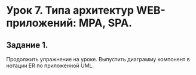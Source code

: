 # Урок 7. Типа архитектур WEB-приложений: MPA, SPA.
## Задание 1. 
Продолжить упражнение на уроке.
Выпустить диаграмму компонент в нотации ER по приложенной UML.